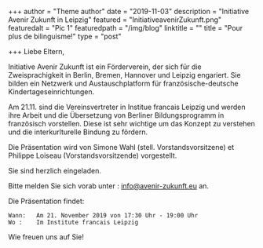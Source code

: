 +++
author = "Theme author"
date = "2019-11-03"
description = "Initiative Avenir Zukunft in Leipzig"
featured = "InitiativeavenirZukunft.png"
featuredalt = "Pic 1"
featuredpath = "/img/blog"
linktitle = ""
title = "Pour plus de bilinguisme!"
type = "post"

+++
Liebe Eltern, 


Initiative Avenir Zukunft ist ein Förderverein, der sich für die Zweisprachigkeit in Berlin, Bremen, Hannover und Leipzig engariert.
Sie bilden ein Netzwerk und Austauschplatform für französische-deutsche Kindertageseinrichtungen.

Am 21.11. sind die Vereinsvertreter in Institue francais Leipzig und werden ihre Arbeit und die Übersetzung von Berliner Bildungsprogramm in
französisch vorstellen. Diese ist sehr wichtige um das Konzept zu verstehen und die interkurlturelle Bindung zu fördern.

Die Präsentation wird von Simone Wahl (stell. Vorstandsvorsitzene) et Philippe Loiseau (Vorstandsvorsitzende) vorgestellt.


Sie sind herzlich eingeladen.
 
Bitte melden Sie sich vorab unter : info@avenir-zukunft.eu an.

Die Präsentation findet:

    Wann:   Am 21. November 2019 von 17:30 Uhr - 19:00 Uhr
    Wo :    Im Institute francais Leipzig
    
    

Wie freuen uns auf Sie!
